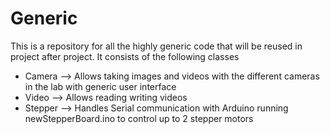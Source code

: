 # Generic
This is a repository for all the highly generic code that will be reused in project after project. It consists of the following classes
- Camera --> Allows taking images and videos with the different cameras in the lab with generic user interface
- Video --> Allows reading writing videos
- Stepper --> Handles Serial communication with Arduino running newStepperBoard.ino to control up to 2 stepper motors


